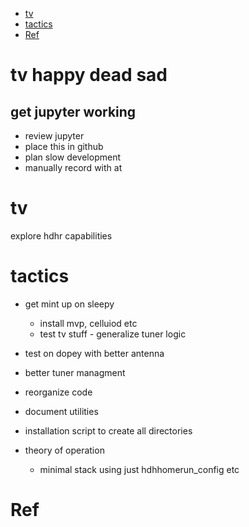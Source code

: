 <!--ts-->
* [tv](#tv)
* [tactics](#tactics)
* [Ref](#ref)

<!-- Created by https://github.com/ekalinin/github-markdown-toc -->
<!-- Added by: tony, at: Thu Dec 15 10:54:54 AM CST 2022 -->

<!--te-->
# tv happy dead sad
## get jupyter working

- review jupyter 
- place this in github
- plan slow development
- manually record with at

# tv
explore hdhr capabilities

# tactics

- get mint up on sleepy
	- install mvp, celluiod etc
	- test tv stuff - generalize tuner logic

- test on dopey with better antenna

- better tuner managment

- reorganize code

- document utilities

- installation script to create all directories

- theory of operation
	- minimal stack using just hdhhomerun_config etc



# Ref


